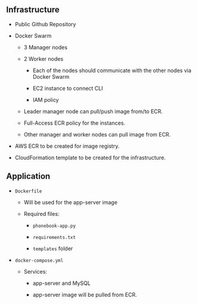 ## Infrastructure

- Public Github Repository

- Docker Swarm

  - 3 Manager nodes

  - 2 Worker nodes

    - Each of the nodes should communicate with the other nodes via Docker Swarm

    - EC2 instance to connect CLI

    - IAM policy

  - Leader manager node can pull/push image from/to ECR.

  - Full-Access ECR policy for the instances.

  - Other manager and worker nodes can pull image from ECR.

- AWS ECR to be created for image registry.

- CloudFormation template to be created for the infrastructure.

## Application

- `Dockerfile`

  - Will be used for the app-server image

  - Required files:

    - `phonebook-app.py`

    - `requirements.txt`

    - `templates` folder

- `docker-compose.yml`

  - Services:

    - app-server and MySQL

    - app-server image will be pulled from ECR.
